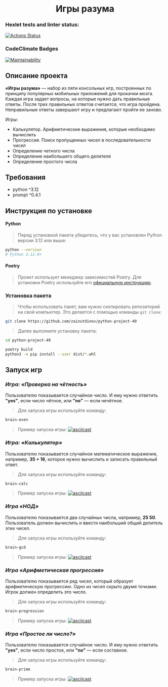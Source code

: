 <div align="center">
<h1>Игры разума</h1>
</div>

### Hexlet tests and linter status:
[![Actions Status](https://github.com/zainutdinov/python-project-49/actions/workflows/hexlet-check.yml/badge.svg)](https://github.com/zainutdinov/python-project-49/actions)

### CodeClimate Badges
[![Maintainability](https://api.codeclimate.com/v1/badges/ed9c40c9e61ca711284f/maintainability)](https://codeclimate.com/github/zainutdinov/python-project-49/maintainability)

## Описание проекта

**«Игры разума»** — набор из пяти консольных игр, построенных по принципу популярных мобильных приложений для прокачки мозга. Каждая игра задает вопросы, на которые нужно дать правильные ответы. После трех правильных ответов считается, что игра пройдена. Неправильные ответы завершают игру и предлагают пройти ее заново. 

Игры:
- Калькулятор. Арифметические выражения, которые необходимо вычислить
- Прогрессия. Поиск пропущенных чисел в последовательности чисел
- Определение четного числа
- Определение наибольшего общего делителя
- Определение простого числа

## Требования

- python ^3.12
- prompt ^0.4.1

## Инструкция по установке

#### Python

> Перед установкой пакета убедитесь, что у вас установлен Python версии 3.12 или выше:

```bash
python --version
# Python 3.12.0+
```
#### Poetry

> Проект использует менеджер зависимостей Poetry. Для установки Poetry используйте его [официальную инструкцию](https://python-poetry.org/docs/#installation).

### Установка пакета

> Чтобы использовать пакет, вам нужно скопировать репозиторий на свой компьютер. Это делается с помощью команды ``git clone``:

```bash
git clone https://github.com/zainutdinov/python-project-49
```

> Далее выполните установку пакета:

```bash
cd python-project-49
```

```bash
poetry build
python3 -m pip install --user dist/*.whl
```

## Запуск игр

### _Игра: «Проверка на чётность»_

Пользователю показывается случайное число. И ему нужно ответить **"yes"**, если число чётное, или **"no"** — если нечётное.

> Для запуска игры используйте команду:
```bash
brain-even
```

> Пример запуска игры:
[![asciicast](https://asciinema.org/a/bFDDFg1wRgceKEBAJ8FGYf5UD.svg)](https://asciinema.org/a/bFDDFg1wRgceKEBAJ8FGYf5UD)

### _Игра: «Калькулятор»_

Пользователю показывается случайное математическое выражение, например, **35 + 16**, которое нужно вычислить и записать правильный ответ.

> Для запуска игры используйте команду:
```bash
brain-calc
```

> Пример запуска игры:
[![asciicast](https://asciinema.org/a/CoeQDb8h0w737unzt67CgtUDV.svg)](https://asciinema.org/a/CoeQDb8h0w737unzt67CgtUDV)

### _Игра «НОД»_

Пользователю показывается два случайных числа, например, **25 50**. Пользователь должен вычислить и ввести наибольший общий делитель этих чисел.

> Для запуска игры используйте команду:
```bash
brain-gcd
```

> Пример запуска игры:
[![asciicast](https://asciinema.org/a/Swm48l3E3dhjgUghQX2pvjFre.svg)](https://asciinema.org/a/Swm48l3E3dhjgUghQX2pvjFre)

### _Игра «Арифметическая прогрессия»_

Пользователю показывается ряд чисел, который образует арифметическую прогрессию. Одно из чисел скрыто двумя точками. Игрок должен определить это число.

> Для запуска игры используйте команду:
```bash
brain-progression
```

> Пример запуска игры:
[![asciicast](https://asciinema.org/a/v0GHDfq0lnnneuNam0YVneqot.svg)](https://asciinema.org/a/v0GHDfq0lnnneuNam0YVneqot)

### _Игра «Простое ли число?»_

Пользователю показывается случайное число. И ему нужно ответить **"yes"**, если число простое, или **"no"** — если составное.

> Для запуска игры используйте команду:
```bash
brain-prime
```

> Пример запуска игры:
[![asciicast](https://asciinema.org/a/LeJmFA1dZvJNrvKvkBztJmKS2.svg)](https://asciinema.org/a/LeJmFA1dZvJNrvKvkBztJmKS2)